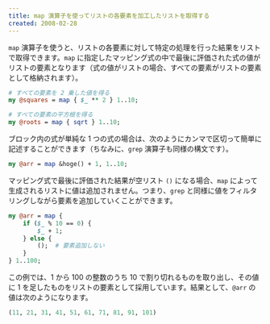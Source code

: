 ```yaml
---
title: map 演算子を使ってリストの各要素を加工したリストを取得する
created: 2008-02-28
---
```


`map` 演算子を使うと、リストの各要素に対して特定の処理を行った結果をリストで取得できます。`map` に指定したマッピング式の中で最後に評価された式の値がリストの要素となります（式の値がリストの場合、すべての要素がリストの要素として格納されます）。

```perl
# すべての要素を 2 乗した値を得る
my @squares = map { $_ ** 2 } 1..10;

# すべての要素の平方根を得る
my @roots = map { sqrt } 1..10;
```

ブロック内の式が単純な 1 つの式の場合は、次のようにカンマで区切って簡単に記述することができます（ちなみに、`grep` 演算子も同様の構文です）。

```perl
my @arr = map &hoge() + 1, 1..10;
```

マッピング式で最後に評価された結果が空リスト `()` になる場合、`map` によって生成されるリストに値は追加されません。つまり、`grep` と同様に値をフィルタリングしながら要素を追加していくことができます。

```perl
my @arr = map {
    if ($_ % 10 == 0) {
        $_ + 1;
    } else {
        ();  # 要素追加しない
    }
} 1..100;
```

この例では、1 から 100 の整数のうち 10 で割り切れるものを取り出し、その値に 1 を足したものをリストの要素として採用しています。結果として、`@arr` の値は次のようになります。

```perl
(11, 21, 31, 41, 51, 61, 71, 81, 91, 101)
```


